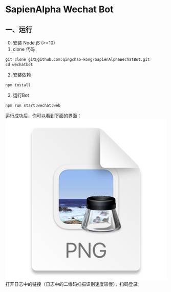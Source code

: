 # SapienAlpha Wechat Bot

## 一、运行
0. 安装 Node.jS (>=10)
1. clone 代码
```text
git clone git@github.com:qingchao-kong/SapienAlphaWechatBot.git
cd wechatbot
```
2. 安装依赖
```text
npm install
```
3. 运行Bot
```text
npm run start:wechat:web
```
运行成功后，你可以看到下面的界面：
![img.png](source/img.png)
打开日志中的链接（日志中的二维码扫描识别速度较慢），扫码登录。